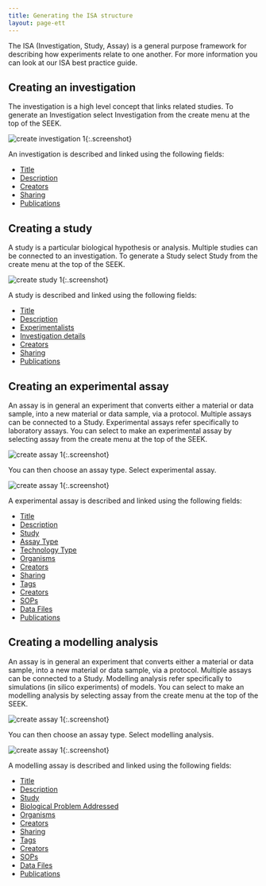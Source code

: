 ```yaml
---
title: Generating the ISA structure
layout: page-ett
---
```


The ISA (Investigation, Study, Assay) is a general purpose framework for describing how experiments relate to one another. For more information you can look at our ISA best practice guide.

## Creating an investigation
The investigation is a high level concept that links related studies. To generate an Investigation select Investigation from the create menu at the top of the SEEK.

![create investigation 1](/images/user-guide/create_investigation_1.png){:.screenshot}

An investigation is described and linked using the following fields:

* [Title](general-attributes.html#title)
* [Description](general-attributes.html#description)
* [Creators](general-attributes.html#creators)
* [Sharing](general-attributes.html#sharing)
* [Publications](general-attributes.html#publications)



## Creating a study
A study is a particular biological hypothesis or analysis. Multiple studies can be connected to an investigation. To generate a Study select Study from the create menu at the top of the SEEK.

![create study 1](/images/user-guide/create_study_1.png){:.screenshot}

A study is described and linked using the following fields:

* [Title](general-attributes.html#title)
* [Description](general-attributes.html#description)
* [Experimentalists](general-attributes.html#experimentalists)
* [Investigation details](general-attributes.html#investigation-details)
* [Creators](general-attributes.html#creators)
* [Sharing](general-attributes.html#sharing)
* [Publications](general-attributes.html#publications)

## Creating an experimental assay
An assay is in general an experiment that converts either a material or data sample, into a new material or data sample, via a protocol. Multiple assays can be connected to a Study. Experimental assays refer specifically to laboratory assays. You can select to make an experimental assay by selecting assay from the create menu at the top of the SEEK.

![create assay 1](/images/user-guide/create_assay_1.png){:.screenshot}

You can then choose an assay type. Select experimental assay.

![create assay 1](/images/user-guide/create_assay_2.png){:.screenshot}

A experimental assay is described and linked using the following fields:

* [Title](general-attributes.html#title)
* [Description](general-attributes.html#description)
* [Study](general-attributes.html#study)
* [Assay Type](general-attributes.html#assay-type)
* [Technology Type](general-attributes.html#technology-type)
* [Organisms](general-attributes.html#organisms)
* [Creators](general-attributes.html#creators)
* [Sharing](general-attributes.html#sharing)
* [Tags](general-attributes.html#tags)
* [Creators](general-attributes.html#creators)
* [SOPs](general-attributes.html#sops)
* [Data Files](general-attributes.html#data-files)
* [Publications](general-attributes.html#publications)

## Creating a modelling analysis
An assay is in general an experiment that converts either a material or data sample, into a new material or data sample, via a protocol. Multiple assays can be connected to a Study. Modelling analysis refer specifically to simulations (in silico experiments) of models. You can select to make an modelling analysis by selecting assay from the create menu at the top of the SEEK.

![create assay 1](/images/user-guide/create_assay_1.png){:.screenshot}

You can then choose an assay type. Select modelling analysis.

![create assay 1](/images/user-guide/create_assay_2.png){:.screenshot}

A modelling assay is described and linked using the following fields:

* [Title](general-attributes.html#title)
* [Description](general-attributes.html#description)
* [Study](general-attributes.html#study)
* [Biological Problem Addressed](general-attributes.html#biological-problem-addressed)
* [Organisms](general-attributes.html#organisms)
* [Creators](general-attributes.html#creators)
* [Sharing](general-attributes.html#sharing)
* [Tags](general-attributes.html#tags)
* [Creators](general-attributes.html#creators)
* [SOPs](general-attributes.html#sops)
* [Data Files](general-attributes.html#data-files)
* [Publications](general-attributes.html#publications)